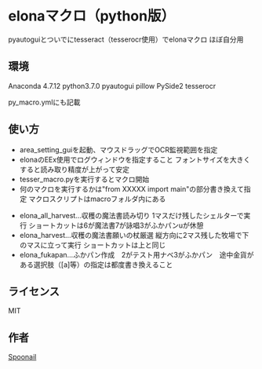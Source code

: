 elonaマクロ（python版）
====

pyautoguiとついでにtesseract（tesserocr使用）でelonaマクロ
ほぼ自分用

## 環境
Anaconda 4.7.12
python3.7.0
pyautogui
pillow
PySide2
tesserocr

py_macro.ymlにも記載

## 使い方
- area_setting_guiを起動、マウスドラッグでOCR監視範囲を指定
- elonaのEEx使用でログウィンドウを指定すること  フォントサイズを大きくすると読み取り精度が上がって安定
- tesser_macro.pyを実行するとマクロ開始
- 何のマクロを実行するかは"from XXXXX import main"の部分書き換えて指定 マクロスクリプトはmacroフォルダ内にある
+ elona_all_harvest…収穫の魔法書読み切り 1マスだけ残したシェルターで実行 ショートカットは6が魔法書7が詠唱3がふかパンuが休憩
+ elona_harvest…収穫の魔法書願いの杖厳選 縦方向に2マス残した牧場で下のマスに立って実行 ショートカットは上と同じ
+ elona_fukapan…ふかパン作成　2がテスト用ナベ3がふかパン　途中金貨がある選択肢（[a]等）の指定は都度書き換えること

## ライセンス
MIT

## 作者
[Spoonail](https://twitter.com/Spoonail)
